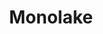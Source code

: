 ---
title: 'Monolake'
linkTitle: 'Monolake'
weight: 7
Description: "Monolake is a framework for developing high-performance networks services like proxies and gateways in Rust." 
menu:
  main:
    weight: 6
    parent: 'Documentation'
---